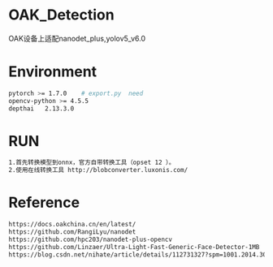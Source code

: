 # OAK_Detection
OAK设备上适配nanodet_plus,yolov5_v6.0


# Environment
```bash
pytorch >= 1.7.0    # export.py  need
opencv-python >= 4.5.5
depthai   2.13.3.0
```

# RUN
```bash
1.首先转换模型到onnx，官方自带转换工具（opset 12 ）。
2.使用在线转换工具 http://blobconverter.luxonis.com/ 
```

# Reference
```bash
https://docs.oakchina.cn/en/latest/
https://github.com/RangiLyu/nanodet
https://github.com/hpc203/nanodet-plus-opencv
https://github.com/Linzaer/Ultra-Light-Fast-Generic-Face-Detector-1MB
https://blog.csdn.net/nihate/article/details/112731327?spm=1001.2014.3001.5502
```
